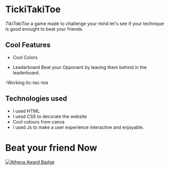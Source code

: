 # TickiTakiToe

*TikiTakiToe* a game made to challenge your mind let's see if your technique is good enought to beat your friends.

## Cool Features
- Cool Colors

- Leaderboard
  Beat your Opponent by leaving them behind in the leaderboard.

-Working tic-tac-toe

## Technologies used
- I used HTML 
- I uesd CSS to decorate the website
- Cool colours from canva
- I used Js to make a user experience interactive and enjoyable.


# Beat your friend Now 


[![Athena Award Badge](https://img.shields.io/endpoint?url=https%3A%2F%2Faward.athena.hackclub.com%2Fapi%2Fbadge)](https://award.athena.hackclub.com?utm_source=readme) 
